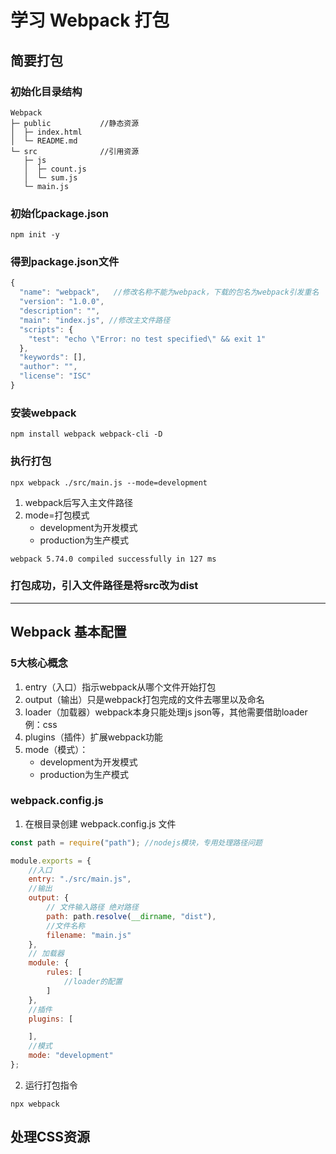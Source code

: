 # 学习 Webpack 打包 #

## 简要打包 ##

### 初始化目录结构 ###

```
Webpack
├─ public           //静态资源
│  ├─ index.html
│  └─ README.md
└─ src              //引用资源
   ├─ js
   │  ├─ count.js
   │  └─ sum.js
   └─ main.js

```

### 初始化package.json ###

```
npm init -y
```

### 得到package.json文件 ###

``` javascript
{
  "name": "webpack",   //修改名称不能为webpack，下载的包名为webpack引发重名
  "version": "1.0.0",
  "description": "",
  "main": "index.js", //修改主文件路径
  "scripts": {
    "test": "echo \"Error: no test specified\" && exit 1"
  },
  "keywords": [],
  "author": "",
  "license": "ISC"
}
```

### 安装webpack ###

```
npm install webpack webpack-cli -D
```

### 执行打包 ###

```
npx webpack ./src/main.js --mode=development
```

1. webpack后写入主文件路径
2. mode=打包模式
   + development为开发模式
   + production为生产模式

```
webpack 5.74.0 compiled successfully in 127 ms
```

### 打包成功，引入文件路径是将src改为dist ###

___

## Webpack 基本配置 ##

### 5大核心概念 ###

1. entry（入口）指示webpack从哪个文件开始打包
2. output（输出）只是webpack打包完成的文件去哪里以及命名
3. loader（加载器）webpack本身只能处理js json等，其他需要借助loader 例：css
4. plugins（插件）扩展webpack功能
5. mode（模式）：
   + development为开发模式
   + production为生产模式

### webpack.config.js ###
1. 在根目录创建 webpack.config.js 文件

``` javascript
const path = require("path"); //nodejs模块，专用处理路径问题

module.exports = {
    //入口
    entry: "./src/main.js",
    //输出
    output: {
        // 文件输入路径 绝对路径
        path: path.resolve(__dirname, "dist"),
        //文件名称
        filename: "main.js"
    },
    // 加载器
    module: {
        rules: [
            //loader的配置
        ]
    },
    //插件
    plugins: [

    ],
    //模式
    mode: "development"
};
```
2. 运行打包指令
   
```
npx webpack
```

## 处理CSS资源 ##